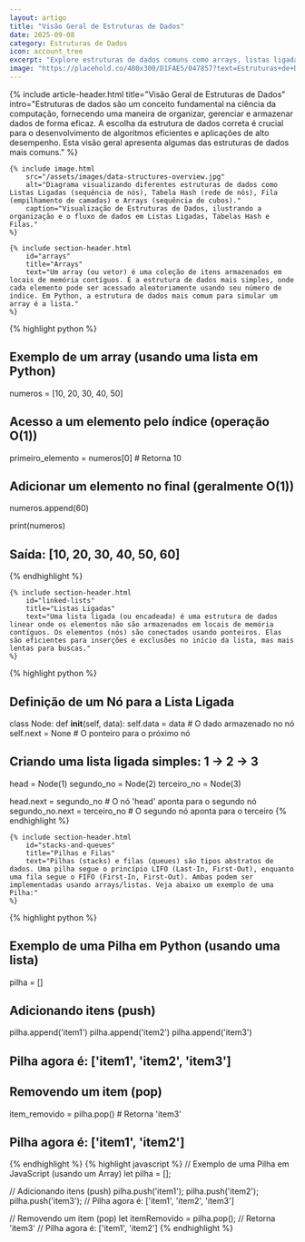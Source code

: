 ```yaml
---
layout: artigo
title: "Visão Geral de Estruturas de Dados"
date: 2025-09-08
category: Estruturas de Dados
icon: account_tree
excerpt: "Explore estruturas de dados comuns como arrays, listas ligadas, pilhas, filas e árvores, e entenda sua importância na resolução eficiente de problemas."
image: "https://placehold.co/400x300/D1FAE5/047857?text=Estruturas+de+Dados"
---
```


<article>
    {% include article-header.html 
        title="Visão Geral de Estruturas de Dados"
        intro="Estruturas de dados são um conceito fundamental na ciência da computação, fornecendo uma maneira de organizar, gerenciar e armazenar dados de forma eficaz. A escolha da estrutura de dados correta é crucial para o desenvolvimento de algoritmos eficientes e aplicações de alto desempenho. Esta visão geral apresenta algumas das estruturas de dados mais comuns."
    %}

    {% include image.html
        src="/assets/images/data-structures-overview.jpg"
        alt="Diagrama visualizando diferentes estruturas de dados como Listas Ligadas (sequência de nós), Tabela Hash (rede de nós), Fila (empilhamento de camadas) e Arrays (sequência de cubos)."
        caption="Visualização de Estruturas de Dados, ilustrando a organização e o fluxo de dados em Listas Ligadas, Tabelas Hash e Filas."
    %}

    {% include section-header.html 
        id="arrays"
        title="Arrays"
        text="Um array (ou vetor) é uma coleção de itens armazenados em locais de memória contíguos. É a estrutura de dados mais simples, onde cada elemento pode ser acessado aleatoriamente usando seu número de índice. Em Python, a estrutura de dados mais comum para simular um array é a lista."
    %}

{% highlight python %}
# Exemplo de um array (usando uma lista em Python)
numeros = [10, 20, 30, 40, 50]

# Acesso a um elemento pelo índice (operação O(1))
primeiro_elemento = numeros[0]  # Retorna 10

# Adicionar um elemento no final (geralmente O(1))
numeros.append(60)

print(numeros)
# Saída: [10, 20, 30, 40, 50, 60]
{% endhighlight %}

    {% include section-header.html 
        id="linked-lists"
        title="Listas Ligadas"
        text="Uma lista ligada (ou encadeada) é uma estrutura de dados linear onde os elementos não são armazenados em locais de memória contíguos. Os elementos (nós) são conectados usando ponteiros. Elas são eficientes para inserções e exclusões no início da lista, mas mais lentas para buscas."
    %}

{% highlight python %}
# Definição de um Nó para a Lista Ligada
class Node:
    def __init__(self, data):
        self.data = data  # O dado armazenado no nó
        self.next = None  # O ponteiro para o próximo nó

# Criando uma lista ligada simples: 1 -> 2 -> 3
head = Node(1)
segundo_no = Node(2)
terceiro_no = Node(3)

head.next = segundo_no       # O nó 'head' aponta para o segundo nó
segundo_no.next = terceiro_no # O segundo nó aponta para o terceiro
{% endhighlight %}

    {% include section-header.html 
        id="stacks-and-queues"
        title="Pilhas e Filas"
        text="Pilhas (stacks) e filas (queues) são tipos abstratos de dados. Uma pilha segue o princípio LIFO (Last-In, First-Out), enquanto uma fila segue o FIFO (First-In, First-Out). Ambas podem ser implementadas usando arrays/listas. Veja abaixo um exemplo de uma Pilha:"
    %}

{% highlight python %}
# Exemplo de uma Pilha em Python (usando uma lista)
pilha = []

# Adicionando itens (push)
pilha.append('item1')
pilha.append('item2')
pilha.append('item3')
# Pilha agora é: ['item1', 'item2', 'item3']

# Removendo um item (pop)
item_removido = pilha.pop() # Retorna 'item3'
# Pilha agora é: ['item1', 'item2']
{% endhighlight %}
{% highlight javascript %}
// Exemplo de uma Pilha em JavaScript (usando um Array)
let pilha = [];

// Adicionando itens (push)
pilha.push('item1');
pilha.push('item2');
pilha.push('item3');
// Pilha agora é: ['item1', 'item2', 'item3']

// Removendo um item (pop)
let itemRemovido = pilha.pop(); // Retorna 'item3'
// Pilha agora é: ['item1', 'item2']
{% endhighlight %}
</article>
